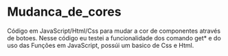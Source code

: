 # Mudanca_de_cores
Código em JavaScript/Html/Css para mudar a cor de componentes através de botoes.
Nesse código eu testei a funcionalidade dos comando get* e do uso das Funções em JavaScript, possúi um basico de Css e Html.
